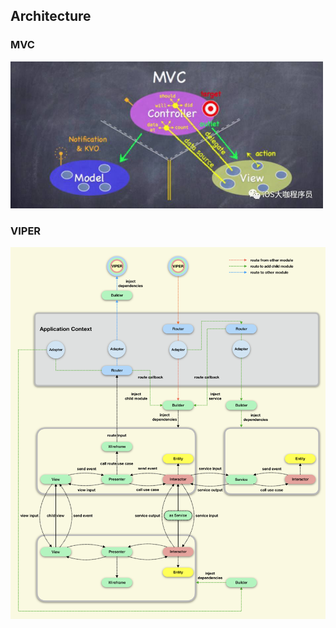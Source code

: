 ## Architecture

### MVC

<img src="../images/architecture/mvc.JPG" width=500/>

### VIPER

<img src="../images/architecture/viper_full.png" />